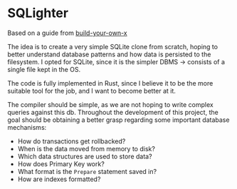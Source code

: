 # SQLighter

Based on a guide from [build-your-own-x](https://cstack.github.io/db_tutorial/)

The idea is to create a very simple SQLite clone from scratch, hoping to better understand database patterns and how data is persisted to the filesystem. I opted for SQLite, since it is the simpler DBMS → consists of a single file kept in the OS. 

The code is fully implemented in Rust, since I believe it to be the more suitable tool for the job, and I want to become better at it.

The compiler should be simple, as we are not hoping to write complex queries against this db. Throughout the development of this project, the goal should be obtaining a better grasp regarding some important database mechanisms:

- How do transactions get rollbacked?
- When is the data moved from memory to disk?
- Which data structures are used to store data?
- How does Primary Key work?
- What format is the `Prepare` statement saved in?
- How are indexes formatted?

